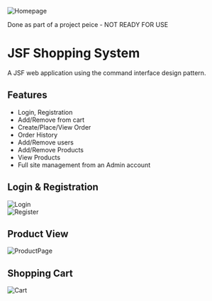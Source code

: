 ![Homepage](https://i.imgur.com/woX0kFn.png)

Done as part of a project peice - NOT READY FOR USE

# JSF Shopping System
A JSF web application using the command interface design pattern.

## Features

* Login, Registration
* Add/Remove from cart
* Create/Place/View Order
* Order History
* Add/Remove users
* Add/Remove Products
* View Products
* Full site management from an Admin account

## Login & Registration
![Login](https://i.imgur.com/HHy6ajb.png)  
![Register](https://i.imgur.com/PhlT19Q.png) 

## Product View
![ProductPage](https://i.imgur.com/ApLa5ON.png) 

## Shopping Cart
![Cart](https://i.imgur.com/AOGa2IV.png) 
